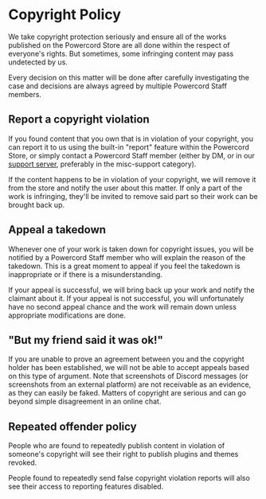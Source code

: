 <!--
  Copyright (c) 2020-2021 aetheryx & Cynthia K. Rey
  This work is licensed under a Creative Commons Attribution-NoDerivatives 4.0 International License.
  https://creativecommons.org/licenses/by-nd/4.0
-->

# Copyright Policy
We take copyright protection seriously and ensure all of the works published on the Powercord Store are all done
within the respect of everyone's rights. But sometimes, some infringing content may pass undetected by us.

Every decision on this matter will be done after carefully investigating the case and decisions are always agreed by
multiple Powercord Staff members.

## Report a copyright violation
If you found content that you own that is in violation of your copyright, you can report it to us using the built-in
"report" feature within the Powercord Store, or simply contact a Powercord Staff member (either by DM, or in our
[support server](https://discord.gg/powercord), preferably in the misc-support category).

If the content happens to be in violation of your copyright, we will remove it from the store and notify the user
about this matter. If only a part of the work is infringing, they'll be invited to remove said part so their work
can be brought back up.

## Appeal a takedown
Whenever one of your work is taken down for copyright issues, you will be notified by a Powercord Staff member who
will explain the reason of the takedown. This is a great moment to appeal if you feel the takedown is inappropriate
or if there is a misunderstanding.

If your appeal is successful, we will bring back up your work and notify the claimant about it. If your appeal is not
successful, you will unfortunately have no second appeal chance and the work will remain down unless appropriate
modifications are done.

## "But my friend said it was ok!"
If you are unable to prove an agreement between you and the copyright holder has been established, we will not be able
to accept appeals based on this type of argument. Note that screenshots of Discord messages (or screenshots from an
external platform) are not receivable as an evidence, as they can easily be faked. Matters of copyright are serious
and can go beyond simple disagreement in an online chat.

## Repeated offender policy
People who are found to repeatedly publish content in violation of someone's copyright will see their right to publish
plugins and themes revoked.

People found to repeatedly send false copyright violation reports will also see their access to reporting features
disabled.
